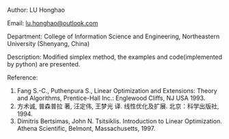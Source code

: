 Author: LU Honghao

Email: lu.honghao@outlook.com

Department: College of Information Science and Engineering, Northeastern University (Shenyang, China)

Description: Modified simplex method, the examples and code(implemented by python) are presented.

Reference:
1. Fang S.-C., Puthenpura S., Linear Optimization and Extensions: Theory and Algorithms, Prentice-Hall Inc.: Englewood Cliffs, NJ USA 1993.
2. 方术诚, 普森普拉 著, 汪定伟, 王梦光 译. 线性优化及扩展. 北京：科学出版社, 1994.
3. Dimitris Bertsimas, John N. Tsitsiklis. Introduction to Linear Optimization. Athena Scientific, Belmont, Massachusetts, 1997.

